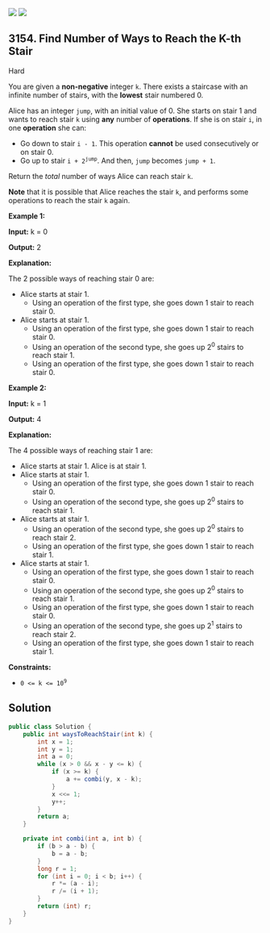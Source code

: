[![](https://img.shields.io/github/stars/javadev/LeetCode-in-Java?label=Stars&style=flat-square)](https://github.com/javadev/LeetCode-in-Java)
[![](https://img.shields.io/github/forks/javadev/LeetCode-in-Java?label=Fork%20me%20on%20GitHub%20&style=flat-square)](https://github.com/javadev/LeetCode-in-Java/fork)

## 3154\. Find Number of Ways to Reach the K-th Stair

Hard

You are given a **non-negative** integer `k`. There exists a staircase with an infinite number of stairs, with the **lowest** stair numbered 0.

Alice has an integer `jump`, with an initial value of 0. She starts on stair 1 and wants to reach stair `k` using **any** number of **operations**. If she is on stair `i`, in one **operation** she can:

*   Go down to stair `i - 1`. This operation **cannot** be used consecutively or on stair 0.
*   Go up to stair <code>i + 2<sup>jump</sup></code>. And then, `jump` becomes `jump + 1`.

Return the _total_ number of ways Alice can reach stair `k`.

**Note** that it is possible that Alice reaches the stair `k`, and performs some operations to reach the stair `k` again.

**Example 1:**

**Input:** k = 0

**Output:** 2

**Explanation:**

The 2 possible ways of reaching stair 0 are:

*   Alice starts at stair 1.
    *   Using an operation of the first type, she goes down 1 stair to reach stair 0.
*   Alice starts at stair 1.
    *   Using an operation of the first type, she goes down 1 stair to reach stair 0.
    *   Using an operation of the second type, she goes up 2<sup>0</sup> stairs to reach stair 1.
    *   Using an operation of the first type, she goes down 1 stair to reach stair 0.

**Example 2:**

**Input:** k = 1

**Output:** 4

**Explanation:**

The 4 possible ways of reaching stair 1 are:

*   Alice starts at stair 1. Alice is at stair 1.
*   Alice starts at stair 1.
    *   Using an operation of the first type, she goes down 1 stair to reach stair 0.
    *   Using an operation of the second type, she goes up 2<sup>0</sup> stairs to reach stair 1.
*   Alice starts at stair 1.
    *   Using an operation of the second type, she goes up 2<sup>0</sup> stairs to reach stair 2.
    *   Using an operation of the first type, she goes down 1 stair to reach stair 1.
*   Alice starts at stair 1.
    *   Using an operation of the first type, she goes down 1 stair to reach stair 0.
    *   Using an operation of the second type, she goes up 2<sup>0</sup> stairs to reach stair 1.
    *   Using an operation of the first type, she goes down 1 stair to reach stair 0.
    *   Using an operation of the second type, she goes up 2<sup>1</sup> stairs to reach stair 2.
    *   Using an operation of the first type, she goes down 1 stair to reach stair 1.

**Constraints:**

*   <code>0 <= k <= 10<sup>9</sup></code>

## Solution

```java
public class Solution {
    public int waysToReachStair(int k) {
        int x = 1;
        int y = 1;
        int a = 0;
        while (x > 0 && x - y <= k) {
            if (x >= k) {
                a += combi(y, x - k);
            }
            x <<= 1;
            y++;
        }
        return a;
    }

    private int combi(int a, int b) {
        if (b > a - b) {
            b = a - b;
        }
        long r = 1;
        for (int i = 0; i < b; i++) {
            r *= (a - i);
            r /= (i + 1);
        }
        return (int) r;
    }
}
```
